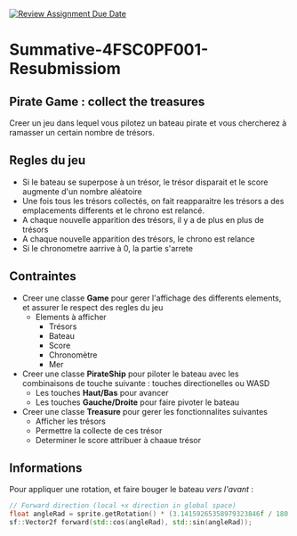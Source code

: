 [![Review Assignment Due Date](https://classroom.github.com/assets/deadline-readme-button-22041afd0340ce965d47ae6ef1cefeee28c7c493a6346c4f15d667ab976d596c.svg)](https://classroom.github.com/a/N99FWaEs)
# Summative-4FSC0PF001-Resubmissiom
## Pirate Game : collect the treasures

Creer un jeu dans lequel vous pilotez un bateau pirate et vous chercherez à ramasser un certain nombre de trésors.
## Regles du jeu
  - Si le bateau se superpose à un trésor, le trésor disparait et le score augmente d'un nombre aléatoire 
  - Une fois tous les trésors collectés, on fait reapparaitre les trésors a des emplacements differents et le chrono est relancé.
  - A chaque nouvelle apparition des trésors, il y a de plus en plus de trésors
  - A chaque nouvelle apparition des trésors, le chrono est relance
  - Si le chronometre aarrive à 0, la partie s'arrete

## Contraintes
- Creer une classe **Game** pour gerer l'affichage des differents elements, et assurer le respect des regles du jeu
  - Elements à afficher
    - Trésors
    - Bateau
    - Score
    - Chronomètre
    - Mer
- Creer une classe **PirateShip** pour piloter le bateau avec les combinaisons de touche suivante : touches directionelles ou WASD
  - Les touches **Haut/Bas** pour avancer
  - Les touches **Gauche/Droite** pour faire pivoter le bateau
- Creer une classe **Treasure** pour gerer les fonctionnalites suivantes
  - Afficher les trésors
  - Permettre la collecte de ces trésor
  - Determiner le score attribuer à chaaue trésor  



## Informations
Pour appliquer une rotation, et faire bouger le bateau *vers l'avant* :

``` c++
// Forward direction (local +x direction in global space)
float angleRad = sprite.getRotation() * (3.14159265358979323846f / 180.0f);
sf::Vector2f forward(std::cos(angleRad), std::sin(angleRad));
```
